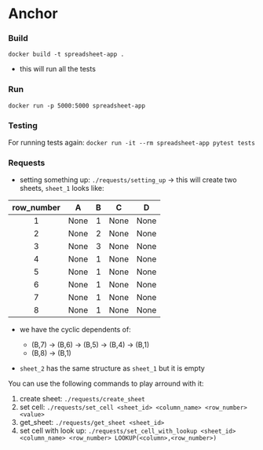 # Anchor

### Build
`docker build -t spreadsheet-app .`
- this will run all the tests

### Run
`docker run -p 5000:5000 spreadsheet-app`

### Testing
For running tests again: `docker run -it --rm spreadsheet-app pytest tests`

### Requests

- setting something up: `./requests/setting_up` -> this will create two sheets, `sheet_1` looks like:


| row_number | A | B | C | D |
| :---: | :---: | :---: | :---: | :---: |
| 1 | None | 1 | None | None |
| 2 | None | 2 | None | None |
| 3 | None | 3 | None | None |
| 4 | None | 1 | None | None |
| 5 | None | 1 | None | None |
| 6 | None | 1 | None | None |
| 7 | None | 1 | None | None |
| 8 | None | 1 | None | None |

- we have the cyclic dependents of: 
    - (B,7) -> (B,6) -> (B,5) -> (B,4) -> (B,1) 
    - (B,8) -> (B,1)

- `sheet_2` has the same structure as `sheet_1` but it is empty

You can use the following commands to play arround with it:

1. create sheet: `./requests/create_sheet`
2. set cell: `./requests/set_cell <sheet_id> <column_name> <row_number> <value>`
3. get_sheet: `./requests/get_sheet <sheet_id>`
4. set cell with look up: `./requests/set_cell_with_lookup <sheet_id> <column_name> <row_number> LOOKUP(<column>,<row_number>)`
